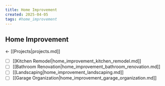 ```yaml
---
title: Home Improvement
created: 2025-04-05
tags: #home_improvement
---
```


## Home Improvement
← [[Projects|projects.md]]

- [ ] [[Kitchen Remodel|home_improvement_kitchen_remodel.md]]
- [ ] [[Bathroom Renovation|home_improvement_bathroom_renovation.md]]
- [ ] [[Landscaping|home_improvement_landscaping.md]]
- [ ] [[Garage Organization|home_improvement_garage_organization.md]]